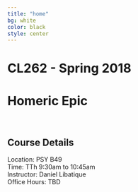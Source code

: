 ```yaml
---
title: "home"
bg: white
color: black
style: center
---
```


# CL262 - Spring 2018
# Homeric Epic

<br />

## Course Details
Location: PSY B49  
Time: TTh 9:30am to 10:45am  
Instructor: Daniel Libatique  
Office Hours: TBD